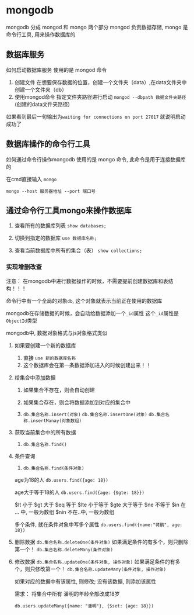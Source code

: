 # mongodb
mongodb 分成 mongod 和 mongo 两个部分
mongod 负责数据存储, mongo 是命令行工具, 用来操作数据库的
## 数据库服务
如何启动数据库服务
使用的是  mongod  命令

1. 创建文件  在想要保存数据的位置，创建一个文件夹（data）,在data文件夹中创建一个文件夹（db）
2. 使用mongod命令 指定文件夹路径进行启动
`mongod --dbpath 数据文件夹路径`  (创建的data文件夹路径)

如果看到最后一句输出为`waiting for connections on port 27017`
就说明启动成功了

## 数据库操作的命令行工具
如何通过命令行操作mongodb
使用的是  mongo 命令, 此命令是用于连接数据库的

在cmd直接输入 `mongo`



`mongo --host 服务器地址 --port 端口号`


## 通过命令行工具mongo来操作数据库 

1. 查看所有的数据库列表
`show databases;`

2. 切换到指定的数据库
`use 数据库名称;`

3. 查看当前数据库中所有的集合（表）
`show collections;`



### 实现增删改查
注意： 在mongodb中进行数据操作的时候，不需要提前创建数据库和表结构！！！

命令行中有一个全局的对象`db`, 这个对象就表示当前正在使用的数据库

mongodb在存储数据的时候，会自动给数据添加一个`_id`属性
这个`_id`属性是`ObjectId`类型
    
mongodb中, 数据对象格式与js对象格式类似

1. 如果要创建一个新的数据库
    1. 直接 `use 新的数据库名称`
    2. 这个数据库会在第一条数据添加进入的时候创建出来！！

2. 给集合中添加数据
    1. 如果集合不存在，则会自动创建
    2. 如果集合存在，则会将数据添加到对应的集合中

    3. `db.集合名称.insert(对象)`
       `db.集合名称.insertOne(对象)`
       `db.集合名称.insertManay(对象数组)`

3. 获取当前集合中的所有数据
    1. `db.集合名称.find()`

4. 条件查询
    1. `db.集合名称.find(条件对象)`

    age为18的人
    `db.users.find({age: 18})`

    age大于等于18的人
    `db.users.find({age: {$gte: 18}})`

    $lt 小于
    $gt 大于
    $eq 等于
    $lte 小于等于
    $gte 大于等于
    $ne 不等于
    $in 在 ... 中, 一般为数组
    $nin 不在..中, 一般为数组

    多个条件, 就在条件对象中写多个属性
    `db.users.find({name:"蒋鹏", age: 18})`

5. 删除数据
   `db.集合名称.deleteOne(条件对象)`  如果满足条件的有多个，则只删除第一个！
   `db.集合名称.deleteMany(条件对象)`


6. 修改数据
   `db.集合名称.updateOne(条件对象, 操作对象)`  如果满足条件的有多个，则只修改第一个！
   `db.集合名称.updateMany(条件对象, 操作对象)`
    
    如果对应的数据中有该属性, 则修改; 没有该数据, 则添加该属性
    
   需求： 将集合中所有 潘明的年龄全部改成18岁

   `db.users.updateMany({name: "潘明"}, {$set: {age: 18}})`
